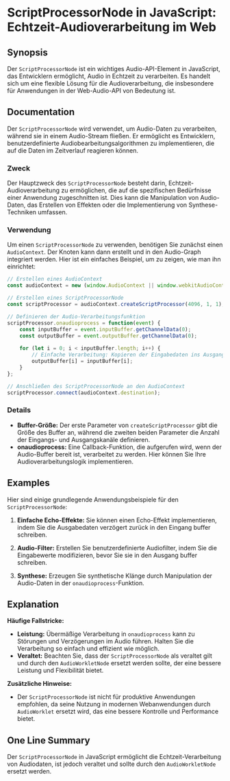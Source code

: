 <!--
Meta Description: # ScriptProcessorNode in JavaScript: Echtzeit-Audioverarbeitung im Web ## Synopsis Der `ScriptProcessorNode` ist ein wichtiges Audio-API-Element in Ja...
Meta Keywords: der, die, audio, sie, scriptprocessornode
-->

# ScriptProcessorNode in JavaScript: Echtzeit-Audioverarbeitung im Web

## Synopsis
Der `ScriptProcessorNode` ist ein wichtiges Audio-API-Element in JavaScript, das Entwicklern ermöglicht, Audio in Echtzeit zu verarbeiten. Es handelt sich um eine flexible Lösung für die Audioverarbeitung, die insbesondere für Anwendungen in der Web-Audio-API von Bedeutung ist.

## Documentation
Der `ScriptProcessorNode` wird verwendet, um Audio-Daten zu verarbeiten, während sie in einem Audio-Stream fließen. Er ermöglicht es Entwicklern, benutzerdefinierte Audiobearbeitungsalgorithmen zu implementieren, die auf die Daten im Zeitverlauf reagieren können. 

### Zweck
Der Hauptzweck des `ScriptProcessorNode` besteht darin, Echtzeit-Audioverarbeitung zu ermöglichen, die auf die spezifischen Bedürfnisse einer Anwendung zugeschnitten ist. Dies kann die Manipulation von Audio-Daten, das Erstellen von Effekten oder die Implementierung von Synthese-Techniken umfassen.

### Verwendung
Um einen `ScriptProcessorNode` zu verwenden, benötigen Sie zunächst einen `AudioContext`. Der Knoten kann dann erstellt und in den Audio-Graph integriert werden. Hier ist ein einfaches Beispiel, um zu zeigen, wie man ihn einrichtet:

```javascript
// Erstellen eines AudioContext
const audioContext = new (window.AudioContext || window.webkitAudioContext)();

// Erstellen eines ScriptProcessorNode
const scriptProcessor = audioContext.createScriptProcessor(4096, 1, 1);

// Definieren der Audio-Verarbeitungsfunktion
scriptProcessor.onaudioprocess = function(event) {
    const inputBuffer = event.inputBuffer.getChannelData(0);
    const outputBuffer = event.outputBuffer.getChannelData(0);
    
    for (let i = 0; i < inputBuffer.length; i++) {
        // Einfache Verarbeitung: Kopieren der Eingabedaten ins Ausgangspuffer
        outputBuffer[i] = inputBuffer[i];
    }
};

// Anschließen des ScriptProcessorNode an den AudioContext
scriptProcessor.connect(audioContext.destination);
```

### Details
- **Buffer-Größe:** Der erste Parameter von `createScriptProcessor` gibt die Größe des Buffer an, während die zweiten beiden Parameter die Anzahl der Eingangs- und Ausgangskanäle definieren.
- **onaudioprocess:** Eine Callback-Funktion, die aufgerufen wird, wenn der Audio-Buffer bereit ist, verarbeitet zu werden. Hier können Sie Ihre Audioverarbeitungslogik implementieren.

## Examples
Hier sind einige grundlegende Anwendungsbeispiele für den `ScriptProcessorNode`:

1. **Einfache Echo-Effekte:**
   Sie können einen Echo-Effekt implementieren, indem Sie die Ausgabedaten verzögert zurück in den Eingang buffer schreiben.

2. **Audio-Filter:**
   Erstellen Sie benutzerdefinierte Audiofilter, indem Sie die Eingabewerte modifizieren, bevor Sie sie in den Ausgang buffer schreiben.

3. **Synthese:**
   Erzeugen Sie synthetische Klänge durch Manipulation der Audio-Daten in der `onaudioprocess`-Funktion.

## Explanation
**Häufige Fallstricke:**
- **Leistung:** Übermäßige Verarbeitung in `onaudioprocess` kann zu Störungen und Verzögerungen im Audio führen. Halten Sie die Verarbeitung so einfach und effizient wie möglich.
- **Veraltet:** Beachten Sie, dass der `ScriptProcessorNode` als veraltet gilt und durch den `AudioWorkletNode` ersetzt werden sollte, der eine bessere Leistung und Flexibilität bietet.

**Zusätzliche Hinweise:**
- Der `ScriptProcessorNode` ist nicht für produktive Anwendungen empfohlen, da seine Nutzung in modernen Webanwendungen durch `AudioWorklet` ersetzt wird, das eine bessere Kontrolle und Performance bietet.

## One Line Summary
Der `ScriptProcessorNode` in JavaScript ermöglicht die Echtzeit-Verarbeitung von Audiodaten, ist jedoch veraltet und sollte durch den `AudioWorkletNode` ersetzt werden.